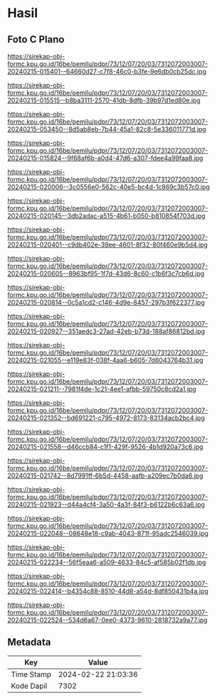 # Hasil

## Foto C Plano

https://sirekap-obj-formc.kpu.go.id/16be/pemilu/pdpr/73/12/07/20/03/7312072003007-20240215-015401--64660d27-c7f8-46c0-b3fe-9e6db0cb25dc.jpg

https://sirekap-obj-formc.kpu.go.id/16be/pemilu/pdpr/73/12/07/20/03/7312072003007-20240215-015515--b8ba3111-2570-41db-8dfb-39b97d1ed80e.jpg

https://sirekap-obj-formc.kpu.go.id/16be/pemilu/pdpr/73/12/07/20/03/7312072003007-20240215-053450--8d5ab8eb-7b44-45a1-82c8-5e336011771d.jpg

https://sirekap-obj-formc.kpu.go.id/16be/pemilu/pdpr/73/12/07/20/03/7312072003007-20240215-015824--9f68af6b-a0d4-47d6-a307-fdee4a99faa8.jpg

https://sirekap-obj-formc.kpu.go.id/16be/pemilu/pdpr/73/12/07/20/03/7312072003007-20240215-020006--3c0556e0-562c-40e5-bc4d-1c869c3b57c0.jpg

https://sirekap-obj-formc.kpu.go.id/16be/pemilu/pdpr/73/12/07/20/03/7312072003007-20240215-020145--3db2adac-a515-4b61-b050-b810854f703d.jpg

https://sirekap-obj-formc.kpu.go.id/16be/pemilu/pdpr/73/12/07/20/03/7312072003007-20240215-020401--c9db402e-39ee-4601-8f32-80f460e9b5d4.jpg

https://sirekap-obj-formc.kpu.go.id/16be/pemilu/pdpr/73/12/07/20/03/7312072003007-20240215-020605--8963bf95-1f7d-43d6-8c60-c1b6f3c7cb6d.jpg

https://sirekap-obj-formc.kpu.go.id/16be/pemilu/pdpr/73/12/07/20/03/7312072003007-20240215-020814--0c5a1cd2-c146-4d9e-8457-297b3f622377.jpg

https://sirekap-obj-formc.kpu.go.id/16be/pemilu/pdpr/73/12/07/20/03/7312072003007-20240215-020927--351aedc3-27ad-42eb-b73d-188af86812bd.jpg

https://sirekap-obj-formc.kpu.go.id/16be/pemilu/pdpr/73/12/07/20/03/7312072003007-20240215-021055--e119e83f-038f-4aa6-b605-7d6043764b31.jpg

https://sirekap-obj-formc.kpu.go.id/16be/pemilu/pdpr/73/12/07/20/03/7312072003007-20240215-021211--7981f4de-1c21-4ee1-afbb-59750c8cd2a1.jpg

https://sirekap-obj-formc.kpu.go.id/16be/pemilu/pdpr/73/12/07/20/03/7312072003007-20240215-021352--bd691221-c795-4972-8173-83134acb2bc4.jpg

https://sirekap-obj-formc.kpu.go.id/16be/pemilu/pdpr/73/12/07/20/03/7312072003007-20240215-021558--d46ccb84-c1f1-429f-9526-4b1d920a73c6.jpg

https://sirekap-obj-formc.kpu.go.id/16be/pemilu/pdpr/73/12/07/20/03/7312072003007-20240215-021742--8d7991ff-6b5d-4458-aafb-a209ec7b0da6.jpg

https://sirekap-obj-formc.kpu.go.id/16be/pemilu/pdpr/73/12/07/20/03/7312072003007-20240215-021923--d44a4cf4-3a50-4a3f-84f3-b6122b6c63a6.jpg

https://sirekap-obj-formc.kpu.go.id/16be/pemilu/pdpr/73/12/07/20/03/7312072003007-20240215-022048--08648e18-c9ab-4043-871f-95adc2546039.jpg

https://sirekap-obj-formc.kpu.go.id/16be/pemilu/pdpr/73/12/07/20/03/7312072003007-20240215-022234--56f5eaa6-a509-4633-84c5-af585b02f1db.jpg

https://sirekap-obj-formc.kpu.go.id/16be/pemilu/pdpr/73/12/07/20/03/7312072003007-20240215-022414--b4354c88-8510-44d8-a54d-8df850431b4a.jpg

https://sirekap-obj-formc.kpu.go.id/16be/pemilu/pdpr/73/12/07/20/03/7312072003007-20240215-022524--534d6a67-0ee0-4373-9610-2818732a9a77.jpg


## Metadata

| Key        | Value               |
| ---------- | ------------------- |
| Time Stamp | 2024-02-22 21:03:36 |
| Kode Dapil | 7302                |




